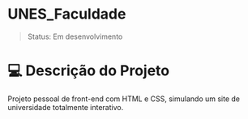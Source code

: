 # UNES_Faculdade
> Status: Em desenvolvimento

# 💻 Descrição do Projeto
Projeto pessoal de front-end com HTML e CSS, simulando um site de universidade totalmente interativo.

